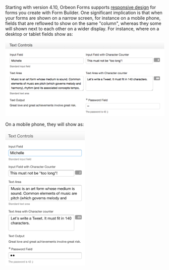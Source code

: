 Starting with version 4.10, Orbeon Forms supports [responsive design][1] for forms you create with Form Builder. One significant implication is that when your forms are shown on a narrow screen, for instance on a mobile phone, fields that are reflowed to show on the same "column", whereas they some will shown next to each other on a wider display. For instance, where on a desktop or tablet fields show as:

![Fields as shown on a desktop](images/fr-responsive-desktop.png)

On a mobile phone, they will show as:

<img src="images/fr-responsive-mobile.png" width="50%" align="center">

[1]: https://en.wikipedia.org/wiki/Responsive_web_design